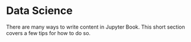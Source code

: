 Data Science
=======================

There are many ways to write content in Jupyter Book. This short section
covers a few tips for how to do so.
